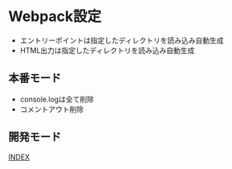 # Webpack設定

- エントリーポイントは指定したディレクトリを読み込み自動生成
- HTML出力は指定したディレクトリを読み込み自動生成

## 本番モード

- console.logは全て削除
- コメントアウト削除

## 開発モード

[INDEX](../index.md)
